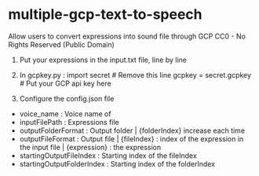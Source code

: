 # multiple-gcp-text-to-speech
Allow users to convert expressions into sound file through GCP
CC0 - No Rights Reserved (Public Domain)

1. Put your expressions in the input.txt file, line by line

2. In gcpkey.py :
import secret # Remove this line
gcpkey = secret.gcpkey # Put your GCP api key here

3. Configure the config.json file
- voice_name : Voice name of 
- inputFilePath : Expressions file
- outputFolderFormat : Output folder | {folderIndex} increase each time
- outputFileFormat : Output file | {fileIndex} : index of the expression in the input file | {expression} : the expression
- startingOutputFileIndex : Starting index of the fileIndex
- startingOutputFolderIndex : Starting index of the folderIndex